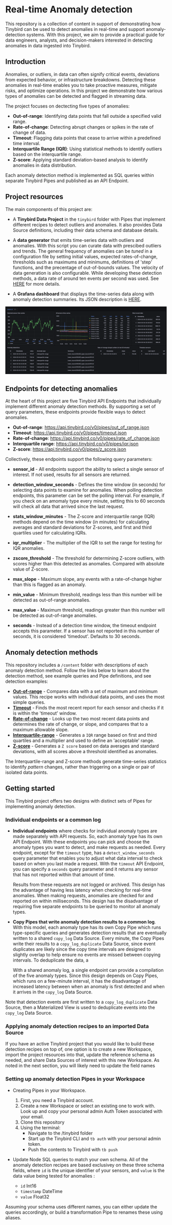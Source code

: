 # Real-time Anomaly detection 

This repository is a collection of content in support of demonstrating how Tinybird can be used to detect anomalies in real-time and support anomaly-detection systems. With this project, we aim to provide a practical guide for data engineers, analysts, and decision-makers interested in detecting anomalies in data ingested into Tinybird. 


## Introduction

Anomalies, or outliers, in data can often signify critical events, deviations from expected behavior, or infrastructure breakdowns. Detecting these anomalies in real-time enables you to take proactive measures, mitigate risks, and optimize operations. In this project we demonstrate how various types of anomalies can be detected and flagged in streaming data.

The project focuses on dectecting five types of anomalies:

* **Out-of-range**: Identifying data points that fall outside a specified valid range.
* **Rate-of-change**: Detecting abrupt changes or spikes in the rate of change of data.
* **Timeout**: Flagging data points that cease to arrive within a predefined time interval.
* **Interquartile Range (IQR)**: Using statistical methods to identify outliers based on the interquartile range.
* **Z-score**: Applying standard deviation-based analysis to identify anomalies in data distribution.

Each anomaly detection method is implemented as SQL queries within separate Tinybird Pipes and published as an API Endpoint. 

## Project resources

The main components of this project are:

* A **Tinybird Data Project** in the `tinybird` folder with Pipes that implement different recipes to detect outliers and anomalies. It also provides Data Source definitions, including their data schema and database details. 

* A **data generator** that emits time-series data with outliers and anomalies. With this script you can curate data with prescibed outliers and trends. The general frequency of anomalies can be *tuned* in a configuration file by setting initial values, expected rates-of-change, thresholds such as maximums and minimums, definitions of 'step' functions, and the precentage of out-of-bounds values. The velocity of data generation is also configurable. While developing these detection methods, a data rate of around ten events per second was used. See [HERE](./data-generator/readme.md) for more details. 

* A **Grafana dashboard** that displays the time-series data along with anomaly detection summaries. Its JSON description is [HERE](./dashboard/anomaly-detection.json).

![Anomaly detection dashboard](./charts/dashboard-poc.png)

## Endpoints for detecting anomalies

At the heart of this project are five Tinybird API Endpoints that individually implement different anomaly detection methods. By supporting a set of query parameters, these endpoints provide flexible ways to detect anomalies. 

* **Out-of-range**: https://api.tinybird.co/v0/pipes/out_of_range.json
* **Timeout**: https://api.tinybird.co/v0/pipes/timeout.json
* **Rate-of-change**: https://api.tinybird.co/v0/pipes/rate_of_change.json
* **Interquartile range**: https://api.tinybird.co/v0/pipes/iqr.json
* **Z-score**: https://api.tinybird.co/v0/pipes/z_score.json

Collectively, these endpoints support the following query parameters:

* **sensor_id** - All endpoints support the ability to select a single sensor of interest. If not used, results for all sensors are returned.

* **detection_window_seconds** - Defines the time window (in seconds) for selecting data points to examine for anomalies. When polling detection endpoints, this parameter can be set the polling interval. For example, if you check on an amomaly type every minute, setting this to 60 seconds will check all data that arrived since the last request.  

* **stats_window_minutes** - The Z-score and interquartile range (IQR) methods depend on the time window (in minutes) for calculating averages and standard deviations for Z-scores, and first and third quartiles used for calculating IQRs.

* **iqr_multiplier** - The multiplier of the IQR to set the range for testing for IQR anomalies.

* **zscore_threshold** - The threshold for determining Z-score outliers, with scores higher than this detected as anomalies. Compared with absolute value of Z-score.

* **max_slope** - Maximum slope, any events with a rate-of-change higher than this is flagged as an anomaly.

* **min_value** - Minimum threshold, readings less than this number will be detected as out-of-range anomalies.

* **max_value** - Maximum threshold, readings greater than this number will be detected as out-of-range anomalies.

* **seconds** - Instead of a detection time window, the timeout endpoint accepts this parameter. If a sensor has not reported in this number of seconds, it is considered 'timedout'. Defaults to 30 seconds.

## Anomaly detection methods

This repository includes a `/content` folder with descriptions of each anomaly detection method. Follow the links below to learn about the detection method, see example queries and Pipe definitions, and see detection examples: 

* **[Out-of-range](https://github.com/tinybirdco/use-case-anomaly-detection/blob/main/content/out-of-range.md)** - Compares data with a set of maximum and minimum values. This recipe works with individual data points, and uses the most simple queries.  
* **[Timeout](https://github.com/tinybirdco/use-case-anomaly-detection/blob/main/content/timeout.md)** - Finds the most recent report for each sensor and checks if it is within the 'timeout' window.  
* **[Rate-of-change](https://github.com/tinybirdco/use-case-anomaly-detection/blob/main/content/rate-of-change.md)** - Looks up the two most recent data points and determines the rate of change, or slope, and compares that to a maximum allowable slope.  
* **[Interquartile-range](https://github.com/tinybirdco/use-case-anomaly-detection/blob/main/content/interquartile-range.md)** - Generates a `IQR` range based on first and third quartiles and a multiplier and used to define an 'acceptable' range. 
* **[Z-score](https://github.com/tinybirdco/use-case-anomaly-detection/blob/main/content/z-score.md)** - Generates a `Z score` based on data averages and standard deviations, with all scores above a threshold identified as anomalies.  

The Interquartile-range and Z-score methods generate time-series statistics to identify *pattern* changes, rather than triggering on a single or pair of isolated data points.


## Getting started

This Tinybird project offers two designs with distinct sets of Pipes for implementing anomaly detection. 

### Individual endpoints or a common log

* **Individual endpoints** where checks for individual anomaly types are made separately with API requests. So, each anomaly type has its own API Endpoint. With these endpoints you can pick and choose the anomaly types you want to detect, and make requests as needed. Every endpoint, except for the `timeout` type, has a `detect_window_seconds` query parameter that enables you to adjust what data interval to check based on when you last made a request. With the `timeout` API Endpoint, you can specify a `seconds` query parameter and it returns any sensor that has not reported within that amount of time.

  Results from these requests are not logged or archived. This design has the advantage of having less latency when checking for real-time anomalies. When making requests,  anomalies are checked for and reported on within milliseconds. This design has the disadvantage of requiring five separate endpoints to be queried to monitor all anomaly types. 

* **Copy Pipes that write anomaly detection results to a common log**. With this model, each anomaly type has its own Copy Pipe which runs type-specific queries and generates detection results that are eventually written to a shared `copy_log` Data Source. Every minute, the Copy Pipes write their results to a `copy_log_duplicate` Data Source, since event duplicates are likely since the copy time intervals are designed to slightly overlap to help ensure no events are missed between copying intervals. To deduplicate the data, a 

  With a shared anomaly log, a single endpoint can provide a compilation of the five anomaly types. Since this design depends on Copy Pipes, which runs on a few-minute interval, it has the disadvantage of increased latency between when an anomaly is first detected and when it arrives in the `copy_log` Data Source. 

Note that detection events are first written to a `copy_log_duplicate` Data Source, then a Materialized View is used to deduplicate events into the `copy_log` Data Source. 

### Applying anomaly detection recipes to an imported Data Source

If you have an active Tinybird project that you would like to build these detection recipes on top of, one option is to create a new Workspace, import the project resources into that, update the reference schema as needed, and share Data Sources of interest with this new Workspace. As noted in the next section, you will likely need to update the field names 


### Setting up anomaly detection Pipes in your Workspace

* Creating Pipes in your Workspace.
  1) First, you need a Tinybird account. 
  2) Create a new Workspace or select an existing one to work with. Look up and copy your personal admin Auth Token associated with your email.  
  3) Clone this repository 
  4) Using the terminal:
      * Navigate to the /tinybird folder
      * Start up the Tinybird CLI and `tb auth` with your personal admin token.
      * Push the contents to Tinybird with `tb push`
* Update Node SQL queries to match your own schema. All of the anomaly detection recipes are based exclusivey on these three schema fields, where `id` is the unique identifier of your sensors, and `value` is the data value being tested for anomalies :

  * `id` Int16
  * `timestamp` DateTime
  * `value` Float32

Assuming your schema uses different names, you can either update the queries accordingly, or build a transformation Pipe to renames these using aliases. 



